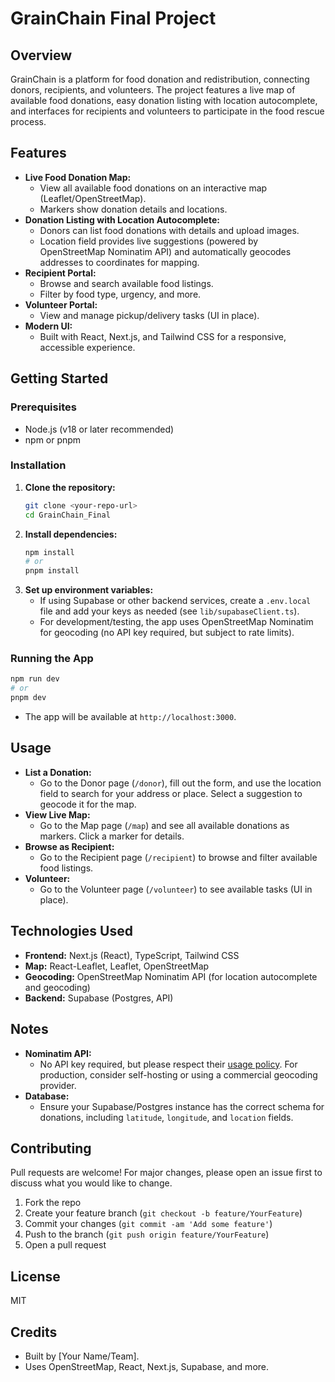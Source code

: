 # GrainChain Final Project

## Overview
GrainChain is a platform for food donation and redistribution, connecting donors, recipients, and volunteers. The project features a live map of available food donations, easy donation listing with location autocomplete, and interfaces for recipients and volunteers to participate in the food rescue process.

## Features
- **Live Food Donation Map:**
  - View all available food donations on an interactive map (Leaflet/OpenStreetMap).
  - Markers show donation details and locations.
- **Donation Listing with Location Autocomplete:**
  - Donors can list food donations with details and upload images.
  - Location field provides live suggestions (powered by OpenStreetMap Nominatim API) and automatically geocodes addresses to coordinates for mapping.
- **Recipient Portal:**
  - Browse and search available food listings.
  - Filter by food type, urgency, and more.
- **Volunteer Portal:**
  - View and manage pickup/delivery tasks (UI in place).
- **Modern UI:**
  - Built with React, Next.js, and Tailwind CSS for a responsive, accessible experience.

## Getting Started

### Prerequisites
- Node.js (v18 or later recommended)
- npm or pnpm

### Installation
1. **Clone the repository:**
   ```sh
   git clone <your-repo-url>
   cd GrainChain_Final
   ```
2. **Install dependencies:**
   ```sh
   npm install
   # or
   pnpm install
   ```
3. **Set up environment variables:**
   - If using Supabase or other backend services, create a `.env.local` file and add your keys as needed (see `lib/supabaseClient.ts`).
   - For development/testing, the app uses OpenStreetMap Nominatim for geocoding (no API key required, but subject to rate limits).

### Running the App
```sh
npm run dev
# or
pnpm dev
```
- The app will be available at `http://localhost:3000`.

## Usage
- **List a Donation:**
  - Go to the Donor page (`/donor`), fill out the form, and use the location field to search for your address or place. Select a suggestion to geocode it for the map.
- **View Live Map:**
  - Go to the Map page (`/map`) and see all available donations as markers. Click a marker for details.
- **Browse as Recipient:**
  - Go to the Recipient page (`/recipient`) to browse and filter available food listings.
- **Volunteer:**
  - Go to the Volunteer page (`/volunteer`) to see available tasks (UI in place).

## Technologies Used
- **Frontend:** Next.js (React), TypeScript, Tailwind CSS
- **Map:** React-Leaflet, Leaflet, OpenStreetMap
- **Geocoding:** OpenStreetMap Nominatim API (for location autocomplete and geocoding)
- **Backend:** Supabase (Postgres, API)

## Notes
- **Nominatim API:**
  - No API key required, but please respect their [usage policy](https://operations.osmfoundation.org/policies/nominatim/). For production, consider self-hosting or using a commercial geocoding provider.
- **Database:**
  - Ensure your Supabase/Postgres instance has the correct schema for donations, including `latitude`, `longitude`, and `location` fields.

## Contributing
Pull requests are welcome! For major changes, please open an issue first to discuss what you would like to change.

1. Fork the repo
2. Create your feature branch (`git checkout -b feature/YourFeature`)
3. Commit your changes (`git commit -am 'Add some feature'`)
4. Push to the branch (`git push origin feature/YourFeature`)
5. Open a pull request

## License
MIT

## Credits
- Built by [Your Name/Team].
- Uses OpenStreetMap, React, Next.js, Supabase, and more. 